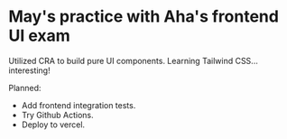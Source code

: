 # May's practice with Aha's frontend UI exam

Utilized CRA to build pure UI components. Learning Tailwind CSS... interesting!

Planned:

- Add frontend integration tests.
- Try Github Actions.
- Deploy to vercel.